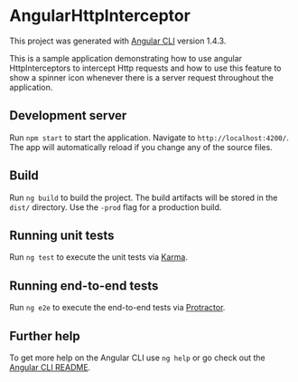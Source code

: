 # AngularHttpInterceptor

This project was generated with [Angular CLI](https://github.com/angular/angular-cli) version 1.4.3.


This is a sample application demonstrating how to use angular HttpInterceptors to intercept Http requests and how to use this feature to show a spinner icon whenever there is a server request throughout the application. 

## Development server

Run `npm start` to start the application. Navigate to `http://localhost:4200/`. The app will automatically reload if you change any of the source files.

## Build

Run `ng build` to build the project. The build artifacts will be stored in the `dist/` directory. Use the `-prod` flag for a production build.

## Running unit tests

Run `ng test` to execute the unit tests via [Karma](https://karma-runner.github.io).

## Running end-to-end tests

Run `ng e2e` to execute the end-to-end tests via [Protractor](http://www.protractortest.org/).

## Further help

To get more help on the Angular CLI use `ng help` or go check out the [Angular CLI README](https://github.com/angular/angular-cli/blob/master/README.md).
